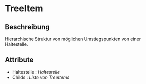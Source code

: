 # TreeItem

## Beschreibung

Hierarchische Struktur von möglichen Umstiegspunkten von einer Haltestelle.

## Attribute

* Haltestelle : *Haltestelle*
* Childs : *Liste von TreeItems*